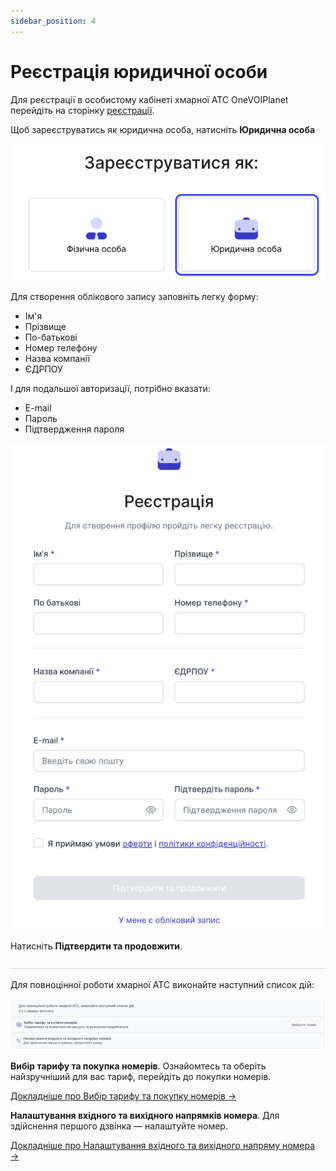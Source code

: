 ```yaml
---
sidebar_position: 4
---
```


# Реєстрація юридичної особи

Для реєстрації в особистому кабінеті хмарної АТС OneVOIPlanet перейдіть на сторінку [реєстрації](https://cabinet.onevoiplanet.ua/registration).

Щоб зареєструватись як юридична особа, натисніть **Юридична особа**

![](../../img/authorization/registration-legal-buttons-block.svg)

Для створення облікового запису заповніть легку форму:
- Ім'я
- Прізвище
- По-батькові
- Номер телефону
- Назва компанії
- ЄДРПОУ

І для подальшої авторизації, потрібно вказати:
- E-mail
- Пароль
- Підтвердження пароля

![](../../img/authorization/registration-legal-block.svg)

Натисніть **Підтвердити та продовжити**.

![](../../img/authorization/line.svg)

Для повноцінної роботи хмарної АТС виконайте наступний список дій:

![](../../img/authorization/registration-tasks-block.svg)

**Вибір тарифу та покупка номерів**. Ознайомтесь та оберіть  найзручніший для вас тариф, перейдіть до покупки номерів.

[Докладніше про Вибір тарифу та покупку номерів →](/finance/control-plan)

**Налаштування вхідного та вихідного напрямків номера**. Для здійснення першого дзвінка — налаштуйте номер.

[Докладніше про Налаштування вхідного та вихідного напряму номера →](/numbers/settings-number)
